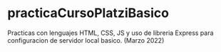 # practicaCursoPlatziBasico
Practicas con lenguajes HTML, CSS, JS y uso de libreria Express para configuracion de servidor local basico. (Marzo 2022)
